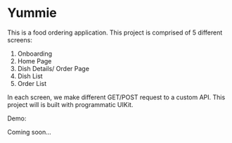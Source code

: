 # Yummie

This is a food ordering application.
This project is comprised of 5 different screens:
1. Onboarding
2. Home Page
3. Dish Details/ Order Page
4. Dish List
5. Order List

In each screen, we make different GET/POST request to a custom API.
This project will is built with programmatic UIKit.

Demo:

Coming soon...


